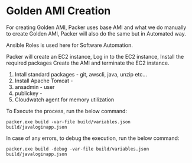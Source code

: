 # Golden AMI Creation

For creating Golden AMI, Packer uses base AMI and what we do manually to create Golden AMI, Packer will also do the same but in Automated way. 

Ansible Roles is used here for Software Automation.

Packer will create an EC2 instance, 
Log in to the EC2 instance, 
Install the required packages 
Create the AMI and terminate the EC2 instance. 

1. Intall standard packages - git, awscli, java, unzip etc... 
2. Install Apache Tomcat - 
3. ansadmin - user
4. publickey - 
5. Cloudwatch agent for memory utilization

To Execute the process, run the below command:
```
packer.exe build -var-file build/variables.json build/javaloginapp.json
```
In case of any errors, to debug the execution, run the below command:
```
packer.exe build -debug -var-file build/variables.json build/javaloginapp.json
```
